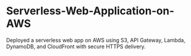 # Serverless-Web-Application-on-AWS
Deployed a serverless web app on AWS using S3, API Gateway, Lambda, DynamoDB, and CloudFront with secure HTTPS delivery.
